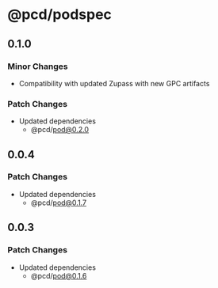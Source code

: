 # @pcd/podspec

## 0.1.0

### Minor Changes

- Compatibility with updated Zupass with new GPC artifacts

### Patch Changes

- Updated dependencies
  - @pcd/pod@0.2.0

## 0.0.4

### Patch Changes

- Updated dependencies
  - @pcd/pod@0.1.7

## 0.0.3

### Patch Changes

- Updated dependencies
  - @pcd/pod@0.1.6

